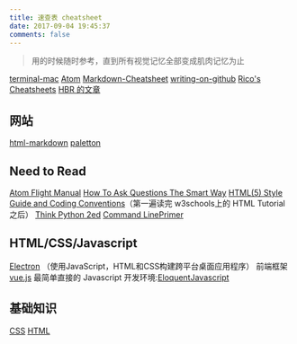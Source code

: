 ```yaml
---
title: 速查表 cheatsheet
date: 2017-09-04 19:45:37
comments: false
---
```

<blockquote class="blockquote-center">用的时候随时参考，直到所有视觉记忆全部变成肌肉记忆为止</blockquote>

[terminal-mac](https://github.com/0nn0/terminal-mac-cheatsheet/tree/master/%E4%B8%AD%E6%96%87%E8%AF%B7%E5%8F%82%E8%80%83)
[Atom](http://d2wy8f7a9ursnm.cloudfront.net/atom-editor-cheat-sheet.pdf)
[Markdown-Cheatsheet](https://github.com/adam-p/markdown-here/wiki/Markdown-Cheatsheet)
[writing-on-github](https://help.github.com/categories/writing-on-github/)
[Rico's Cheatsheets](http://ricostacruz.com/cheatsheets/)
[HBR 的文章](https://hbr.org/2009/05/real-leaders-ask.html)


## 网站
[html-markdown](http://tool.lu/markdown/)
[paletton](http://paletton.com/#uid=1000u0kllllaFw0g0qFqFg0w0aF)


## Need to Read

[Atom Flight Manual](http://flight-manual.atom.io/)
[How To Ask Questions The Smart Way](http://www.catb.org/esr/faqs/smart-questions.html)
[HTML(5) Style Guide and Coding Conventions](http://www.w3schools.com/html/html5_syntax.asp)（第一遍读完 w3schools上的 HTML Tutorial 之后）
[Think Python 2ed](http://greenteapress.com/thinkpython2/html/thinkpython2002.html##sec6)
[Command LinePrimer](https://developer.apple.com/library/content/documentation/OpenSource/Conceptual/ShellScripting/CommandLIePrimer/CommandLine.html)


## HTML/CSS/Javascript

[Electron](http://electron.atom.io/)  （使用JavaScript，HTML和CSS构建跨平台桌面应用程序）
前端框架  [vue.js](https://vuejs.org/)
最简单直接的 Javascript 开发环境:[EloquentJavascript](http://eloquentjavascript.net/)


## 基础知识

[CSS](https://www.w3schools.com/css/default.asp)
[HTML](http://www.w3schools.com/html/default.asp)
